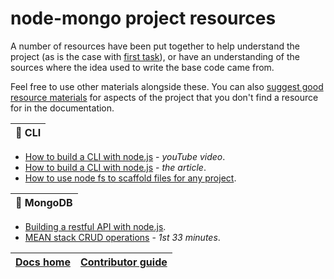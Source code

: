 # node-mongo project resources

A number of resources have been put together to help understand the project \(as is the case with [first task](https://github.com/code-collabo/docs/blob/main/contributor-guide/node-mongo-project/first-task.md)\), or have an understanding of the sources where the idea used to write the base code came from.

Feel free to use other materials alongside these. You can also [suggest good resource materials](https://github.com/code-collabo/node-mongo-cli/issues/6) for aspects of the project that you don't find a resource for in the documentation.

| 📌 CLI |
| :--- |


* [How to build a CLI with node.js](https://youtu.be/s2h28p4s-Xs) - _youTube video_.
* [How to build a CLI with node.js](https://www.twilio.com/blog/how-to-build-a-cli-with-node-js) - _the article_.
* [How to use node fs to scaffold files for any project](https://youtu.be/U9lSmRBPqFY).

| 📌 MongoDB |
| :--- |


* [Building a restful API with node.js](https://academind.com/tutorials/building-a-restful-api-with-nodejs/).
* [MEAN stack CRUD operations](https://youtu.be/UYh6EvpQquw) - _1st 33 minutes_.

| [Docs home](https://github.com/code-collabo/docs) | [Contributor guide](https://github.com/code-collabo/docs/tree/main/contributor-guide) |
| :--- | :--- |


